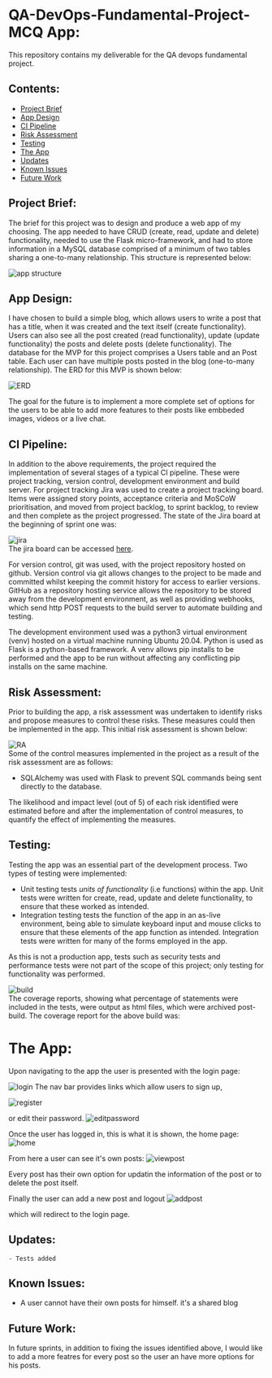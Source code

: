 # QA-DevOps-Fundamental-Project- MCQ App: 
This repository contains my deliverable for the QA devops fundamental project.

## Contents:
* [Project Brief](#Project-Brief)  
* [App Design](#App-Design)
* [CI Pipeline](#CI-Pipeline)  
* [Risk Assessment](#Risk-Assessment)
* [Testing](#Testing)
* [The App](#The-App)
* [Updates](#Updates)
* [Known Issues](#Known-Issues)
* [Future Work](#Future-Work)

## Project Brief: 
The brief for this project was to design and produce a web app of my choosing. The app needed to have CRUD (create, read, update and delete) functionality, needed to use the Flask micro-framework, and had to store information in a MySQL database comprised of a minimum of two tables sharing a one-to-many relationship. This structure is represented below:

![app structure](https://github.com/maximusdiegus/Deloitte-Bootcamp/blob/main/Project/Blog/utils/app%20design.PNG)

## App Design:
I have chosen to build a simple blog, which allows users to write a post that has a title, when it was created and the text itself (create functionality). Users can also see all the post created (read functionality), update (update functionality) the posts and delete posts (delete functionality). The database for the MVP for this project comprises a Users table and an Post table. Each user can have multiple posts posted in the blog (one-to-many relationship). The ERD for this MVP is shown below: 

![ERD](https://github.com/maximusdiegus/Deloitte-Bootcamp/blob/main/Project/Blog/utils/UML%20App%20Diagram.jpg)

The goal for the future is to implement a more complete set of options for the users to be able to add more features to their posts like embbeded images, videos or a live chat.

## CI Pipeline:  
In addition to the above requirements, the project required the implementation of several stages of a typical CI pipeline. These were project tracking, version control, development environment and build server. For project tracking Jira was used to create a project tracking board. Items were assigned story points, acceptance criteria and MoSCoW prioritisation, and moved from project backlog, to sprint backlog, to review and then complete as the project progressed. The state of the Jira board at the beginning of sprint one was:  

![jira](
https://github.com/maximusdiegus/Deloitte-Bootcamp/blob/main/Project/Blog/utils/Jira.PNG
)  
The jira board can be accessed [here](https://diegusdeveloper.atlassian.net/jira/software/projects/BLOG/boards/3).

For version control, git was used, with the project repository hosted on github. Version control via git allows changes to the project to be made and committed whilst keeping the commit history for access to earlier versions. GitHub as a repository hosting service allows the repository to be stored away from the development environment, as well as providing webhooks, which send http POST requests to the build server to automate building and testing. 

The development environment used was a python3 virtual environment (venv) hosted on a virtual machine running Ubuntu 20.04. Python is used as Flask is a python-based framework. A venv allows pip installs to be performed and the app to be run without affecting any conflicting pip installs on the same machine.

## Risk Assessment:
Prior to building the app, a risk assessment was undertaken to identify risks and propose measures to control these risks. These measures could then be implemented in the app. This initial risk assessment is shown below:   

![RA](https://github.com/maximusdiegus/Deloitte-Bootcamp/blob/main/Project/Blog/utils/risk%20assesment.PNG)  
Some of the control measures implemented in the project as a result of the risk assessment are as follows:  
* SQLAlchemy was used with Flask to prevent SQL commands being sent directly to the database.   

The likelihood and impact level (out of 5) of each risk identified were estimated before and after the implementation of control measures, to quantify the effect of implementing the measures.


## Testing:  
Testing the app was an essential part of the development process. Two types of testing were implemented:  
* Unit testing tests _units of functionality_ (i.e functions) within the app. Unit tests were written for create, read, update and delete functionality, to ensure that these worked as intended.
* Integration testing tests the function of the app in an as-live environment, being able to simulate keyboard input and mouse clicks to ensure that these elements of the app function as intended. Integration tests were written for many of the forms employed in the app.  

As this is not a production app, tests such as security tests and performance tests were not part of the scope of this project; only testing for functionality was performed.

![build]()  
The coverage reports, showing what percentage of statements were included in the tests, were output as html files, which were archived post-build. The coverage report for the above build was:  

# The App:  
Upon navigating to the app the user is presented with the login page: 

![login](https://github.com/maximusdiegus/Deloitte-Bootcamp/blob/main/Project/Blog/utils/login.PNG)
The nav bar provides links which allow users to sign up,

![register](https://github.com/maximusdiegus/Deloitte-Bootcamp/blob/main/Project/Blog/utils/register.PNG)

or edit their password. 
![editpassword](https://github.com/maximusdiegus/Deloitte-Bootcamp/blob/main/Project/Blog/utils/edituser.PNG)

Once the user has logged in, this is what it is shown, the home page:
![home](https://github.com/maximusdiegus/Deloitte-Bootcamp/blob/main/Project/Blog/utils/home.PNG)

From here a user can see it's own posts:
![viewpost](https://github.com/maximusdiegus/Deloitte-Bootcamp/blob/main/Project/Blog/utils/viewpost.PNG)

Every post has their own option for updatin the information of the post or to delete the post itself.


Finally the user can add a new post and logout
![addpost](https://github.com/maximusdiegus/Deloitte-Bootcamp/blob/main/Project/Blog/utils/addpost.PNG)

which will redirect to the login page.

## Updates:
    - Tests added

## Known Issues:
* A user cannot have their own posts for himself. it's a shared blog

## Future Work:
In future sprints, in addition to fixing the issues identified above, I would like to add a more featres for every post so the user an have more options for his posts. 

